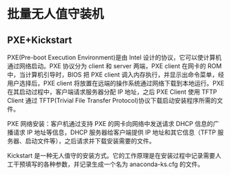 # 批量无人值守装机

## PXE+Kickstart

PXE(Pre-boot Execution Environment)是由 Intel 设计的协议，它可以使计算机通过网络启动。PXE 协议分为 client 和 server 两端，PXE client 在网卡的 ROM 中，当计算机引导时，BIOS 把 PXE client 调入内存执行，并显示出命令菜单，经用户选择后，PXE client 将放置在远端的操作系统通过网络下载到本地运行。PXE 在其启动过程中，客户端请求服务器分配 IP 地址，之后 PXE Client 使用 TFTP Client 通过 TFTP(Trivial File Transfer Protocol)协议下载启动安装程序所需的文件。

​PXE 网络安装：客户机通过支持 PXE 的网卡向网络中发送请求 DHCP 信息的广播请求 IP 地址等信息，DHCP 服务器给客户端提供 IP 地址和其它信息（TFTP 服务器、启动文件等），之后请求并下载安装需要的文件。

​Kickstart 是一种无人值守的安装方式。它的工作原理是在安装过程中记录需要人工干预填写的各种参数，并记录生成一个名为 anaconda-ks.cfg 的文件。
